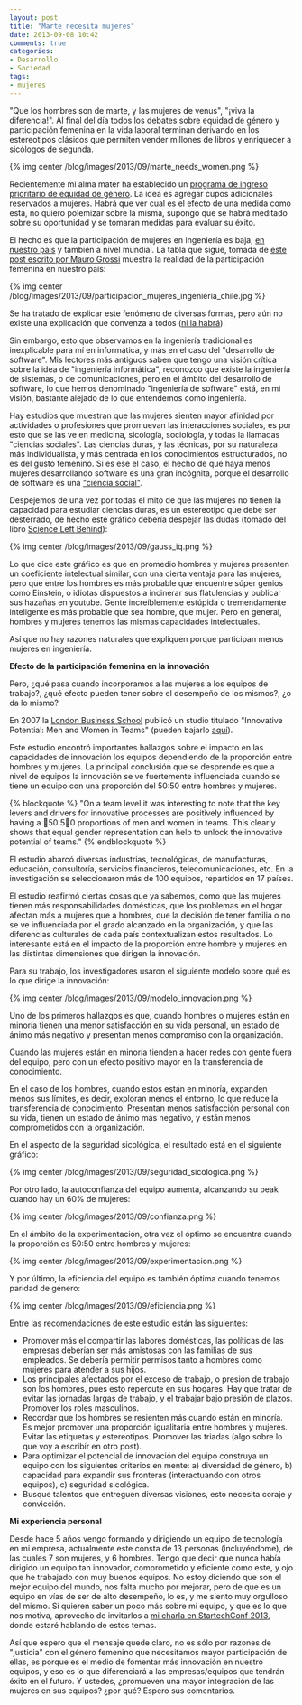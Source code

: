 ```yaml
---
layout: post
title: "Marte necesita mujeres"
date: 2013-09-08 10:42
comments: true
categories: 
- Desarrollo
- Sociedad
tags:
- mujeres
---
```

"Que los hombres son de marte, y las mujeres de venus", "¡viva la diferencia!". Al final del día todos los debates sobre equidad de género y participación femenina en la vida laboral terminan derivando en los estereotipos clásicos que permiten vender millones de libros y enriquecer a sicólogos de segunda.

{% img center /blog/images/2013/09/marte_needs_women.png %}

<!-- more -->

Recientemente mi alma mater ha establecido un [programa de ingreso prioritario de equidad de género](http://ingenieria.uchile.cl/noticias/94358/programa-de-ingreso-prioritario-de-equidad-de-genero-peg). La idea es agregar cupos adicionales reservados a mujeres. Habrá que ver cual es el efecto de una medida como esta, no quiero polemizar sobre la misma, supongo que se habrá meditado sobre su oportunidad y se tomarán medidas para evaluar su éxito. 

El hecho es que la participación de mujeres en ingeniería es baja, [en nuestro país](http://maurogrossi.bligoo.cl/participacion-femenina-en-las-carreras-de-ingenieria-civil-y-comercial) y también a nivel mundial. La tabla que sigue, tomada de [este post escrito por Mauro Grossi](http://maurogrossi.bligoo.cl/participacion-femenina-en-las-carreras-de-ingenieria-civil-y-comercial) muestra la realidad de la participación femenina en nuestro país:

{% img center /blog/images/2013/09/participacion_mujeres_ingenieria_chile.jpg %}

Se ha tratado de explicar este fenómeno de diversas formas, pero aún no existe una explicación que convenza a todos ([ni la habrá](http://www.lnds.net/blog/2011/07/decisiones-irracionales.html)).

Sin embargo, esto que observamos en la ingeniería tradicional es  inexplicable para mí en informática, y más en el caso del "desarrollo de software". Mis lectores más antiguos saben que tengo una visión crítica sobre la idea de "ingeniería informática", reconozco que existe la ingeniería de sistemas, o de comunicaciones, pero en el ámbito del desarrollo de software, lo que hemos denominado "ingeniería de software" está, en mi visión, bastante alejado de lo que entendemos como ingeniería.

Hay estudios que muestran que las mujeres sienten mayor afinidad por actividades o profesiones que promuevan las interacciones sociales, es por esto que se las ve en medicina, sicología, sociología, y todas la llamadas "ciencias sociales". Las ciencias duras, y las técnicas, por su naturaleza más individualista, y más centrada en los conocimientos estructurados, no es del gusto femenino. Si es ese el caso, el hecho de que haya menos mujeres desarrollando software es una gran incógnita, porque el desarrollo de software es una ["ciencia social"](http://www.lnds.net/blog/2009/04/la-computacion-como-una-ciencia-social.html).

Despejemos de una vez por todas el mito de que las mujeres no tienen la capacidad para estudiar ciencias duras, es un estereotipo que debe ser desterrado, de hecho este gráfico debería despejar las dudas (tomado del libro [Science Left Behind](http://amzn.to/TWHg33)):

{% img center /blog/images/2013/09/gauss_iq.png %}

Lo que dice este gráfico es que en promedio hombres y mujeres presenten un coeficiente intelectual similar, con una cierta ventaja para las mujeres, pero que entre los hombres es más probable que encuentre súper genios como Einstein, o idiotas dispuestos a incinerar sus flatulencias y publicar sus hazañas en youtube. Gente increíblemente estúpida o tremendamente inteligente es más probable que sea hombre, que mujer. Pero en general, hombres y mujeres tenemos las mismas capacidades intelectuales.

Así que no hay razones naturales que expliquen porque participan menos mujeres en ingeniería.

**Efecto de la participación femenina en la innovación**

Pero, ¿qué pasa cuando incorporamos a las mujeres a los equipos de trabajo?, ¿qué efecto pueden tener sobre el desempeño de los mismos?, ¿o da lo mismo?

En 2007 la [London Business School](http://www.london.edu/index.html) publicó un studio titulado "Innovative Potential: Men and Women in Teams" (pueden bajarlo [aquí](/blog/images/2013/09/grattonreportinnovative_potential_nov_2007.pdf)).

Este estudio encontró importantes hallazgos sobre el impacto en las capacidades de innovación los equipos dependiendo de la proporción entre hombres y mujeres. La principal conclusión que se desprende es que a nivel de equipos la innovación se ve fuertemente influenciada cuando se tiene un equipo con una proporción del 50:50 entre hombres y mujeres.

{% blockquote %}
"On a team level it was interesting to note that the key levers and drivers for innovative processes are positively influenced by having a 50:50 proportions of men and women in teams. This clearly shows that equal gender representation can help to unlock the innovative potential of teams."
{% endblockquote %}

El estudio abarcó diversas industrias, tecnológicas, de manufacturas, educación, consultoría, servicios financieros, telecomunicaciones, etc. En la investigación se seleccionaron más de 100 equipos, repartidos en 17 países.

El estudio reafirmó ciertas cosas que ya sabemos, como que las mujeres tienen más responsabilidades domésticas, que los problemas en el hogar afectan más a mujeres que a hombres, que la decisión de tener familia o no se ve influenciada por el grado alcanzado en la organización, y que las diferencias culturales de cada país contextualizan estos resultados. Lo interesante está en el impacto de la proporción entre hombre y mujeres en las distintas dimensiones que dirigen la innovación.

Para su trabajo, los investigadores usaron el siguiente modelo sobre qué es lo que dirige la innovación:

{% img center /blog/images/2013/09/modelo_innovacion.png %}


Uno de los primeros hallazgos es que, cuando hombres o mujeres están en minoría tienen una menor satisfacción en su vida personal, un estado de ánimo más negativo y presentan menos compromiso con la organización. 

Cuando las mujeres están en minoría tienden a hacer redes con gente fuera del equipo, pero con un efecto positivo mayor en la transferencia de conocimiento.

En el caso de los hombres, cuando estos están en minoría, expanden menos sus límites, es decir, exploran menos el entorno, lo que reduce la transferencia de conocimiento. Presentan menos satisfacción personal con su vida, tienen un estado de ánimo más negativo, y están menos comprometidos con la organización.

En el aspecto de la seguridad sicológica, el resultado está en el siguiente gráfico:

{% img center /blog/images/2013/09/seguridad_sicologica.png %}

Por otro lado, la autoconfianza del equipo aumenta, alcanzando su peak cuando hay un 60% de mujeres:

{% img center /blog/images/2013/09/confianza.png %}

En el ámbito de la experimentación, otra vez el óptimo se encuentra cuando la proporción es 50:50 entre hombres y mujeres:

{% img center /blog/images/2013/09/experimentacion.png %}

Y por último, la eficiencia del equipo es también óptima cuando tenemos paridad de género:

{% img center /blog/images/2013/09/eficiencia.png %}

Entre las recomendaciones de este estudio están las siguientes:

* Promover más el compartir las labores domésticas, las políticas de las empresas deberían ser más amistosas con las familias de sus empleados. Se debería permitir permisos tanto a hombres como mujeres para atender a sus hijos. 
* Los principales afectados por el exceso de trabajo, o presión de trabajo son los hombres, pues esto repercute en sus hogares.  Hay que tratar de evitar las jornadas largas de trabajo, y el trabajar bajo presión de plazos. Promover los roles masculinos.
* Recordar que los hombres se resienten más cuando están en minoría. Es mejor promover una proporción igualitaria entre hombres y mujeres. Evitar las etiquetas y estereotipos. Promover las triadas (algo sobre lo que voy a escribir en otro post).
* Para optimizar el potencial de innovación del equipo construya un equipo con los siguientes criterios en mente: a) diversidad de género, b) capacidad para expandir sus fronteras (interactuando con otros equipos), c) seguridad sicológica.
* Busque talentos que entreguen diversas visiones, esto necesita coraje y convicción.

**Mi experiencia personal**

Desde hace 5 años vengo formando y dirigiendo un equipo de tecnología en mi empresa, actualmente este consta de 13 personas (incluyéndome), de las cuales 7 son mujeres, y 6 hombres. Tengo que decir que nunca había dirigido un equipo tan innovador, comprometido y eficiente como este, y ojo que he trabajado con muy buenos equipos. No estoy diciendo que son el mejor equipo del mundo, nos falta mucho por mejorar, pero de que es un equipo en vías de ser de alto desempeño, lo es, y me siento muy orgulloso del mismo. Si quieren saber un poco más sobre mi equipo, y que es lo que nos motiva, aprovecho de invitarlos  a [mi charla en StartechConf 2013](http://www.startechconf.com/speakers), donde estaré hablando de estos temas.

Así que espero que el mensaje quede claro, no es sólo por razones de "justicia" con el género femenino que necesitamos mayor participación de ellas, es porque es el medio de fomentar más innovación en nuestro equipos, y eso es lo que diferenciará a las empresas/equipos que tendrán éxito en el futuro. Y ustedes, ¿promueven una mayor integración de las mujeres en sus equipos? ¿por qué? Espero sus comentarios.